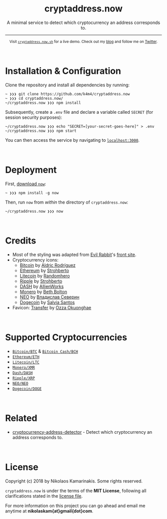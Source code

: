 <h1 align="center">cryptaddress.now</h1>

<p align="center">A minimal service to detect which cryptocurrency an address corresponds to.</p>

---

<p align="center">
	<sub>Visit <a href="https://cryptaddress.now.sh"><code>cryptaddress.now.sh</code></a> for a live demo. Check out my <a href="https://nikolaskama.me">blog</a> and follow me on <a href="https://twitter.com/nikolaskama">Twitter</a>.</sub>
</p>


<br>

# Installation & Configuration

Clone the repository and install all dependencies by running:

```
~ ❯❯❯ git clone https://github.com/k4m4/cryptaddress.now
~ ❯❯❯ cd cryptaddress.now/
~/cryptaddress.now ❯❯❯ npm install
```

Subsequently, create a `.env` file and declare a variable called `SECRET` (for session security purposes):

```
~/cryptaddress.now ❯❯❯ echo "SECRET=[your-secret-goes-here]" > .env
~/cryptaddress.now ❯❯❯ npm start
```

You can then access the service by navigating to [`localhost:3000`](http://localhost:3000/).


<br>

# Deployment

First, [download `now`](https://zeit.co/download):

```
~ ❯❯❯ npm install -g now
```

Then, run `now` from *within* the directory of `cryptaddress.now`:

```
~/cryptaddress.now ❯❯❯ now
```


<br>

# Credits

- Most of the styling was adapted from [Evil Rabbit](https://twitter.com/evilrabbit_)'s [front site](https://github.com/evilrabbit/front).
- Cryptocurrency icons:
	- [Bitcoin](https://thenounproject.com/search/?q=bitcoin&creator=2128292&i=813127) by [Aldric Rodríguez](https://thenounproject.com/aldricroib2/)
	- [Ethereum](https://thenounproject.com/term/ethereum/1529277/) by [Strohberto](https://thenounproject.com/stroh)
	- [Litecoin](https://thenounproject.com/search/?q=litecoin&creator=657389&i=1499185) by [Randomhero](https://thenounproject.com/rahedesigns/)
	- [Ripple](https://thenounproject.com/term/ripple/1529276/) by [Strohberto](https://thenounproject.com/stroh)
	- [DASH](https://github.com/AllienWorks/cryptocoins/blob/master/SVG/DASH-alt.svg) by [AllienWorks](https://github.com/AllienWorks)
	- [Monero](https://thenounproject.com/search/?q=monero&creator=3430404&i=1546782) by [Beth Bolton](https://thenounproject.com/bethbolton/)
	- [NEO](https://thenounproject.com/search/?q=neo&creator=3051937&i=1457074) by [Владислав Северин](https://thenounproject.com/vlad334/)
	- [Dogecoin](https://thenounproject.com/search/?q=dogecoin&i=1247321) by [Salvia Santos](https://thenounproject.com/Salvinorina-a)
- Favicon: [Transfer](https://thenounproject.com/term/transfer/1519579/) by [Ozza Okuonghae](https://thenounproject.com/iozza/)


<br>

# Supported Cryptocurrencies

- [`Bitcoin/BTC`](https://github.com/kevva/bitcoin-regex) & [`Bitcoin Cash/BCH`](https://github.com/k4m4/bitcoincash-regex)
- [`Ethereum/ETH`](https://github.com/k4m4/ethereum-regex)
- [`Litecoin/LTC`](https://github.com/k4m4/litecoin-regex)
- [`Monero/XMR`](https://github.com/k4m4/monero-regex)
- [`Dash/DASH`](https://github.com/k4m4/dash-regex)
- [`Ripple/XRP`](https://github.com/k4m4/ripple-regex)
- [`NEO/NEO`](https://github.com/k4m4/neo-regex)
- [`Dogecoin/DOGE`](https://github.com/k4m4/dogecoin-regex)


<br>

# Related

- [cryptocurrency-address-detector](https://github.com/k4m4/cryptocurrency-address-detector) - Detect which cryptocurrency an address corresponds to.


<br>

# License

Copyright (c) 2018 by Nikolaos Kamarinakis. Some rights reserved.

`cryptaddress.now` is under the terms of the **MIT License**, following all clarifications stated in the [license file](license.md).

For more information on this project you can go ahead and email me anytime at **nikolaskam{at}gmail{dot}com**.